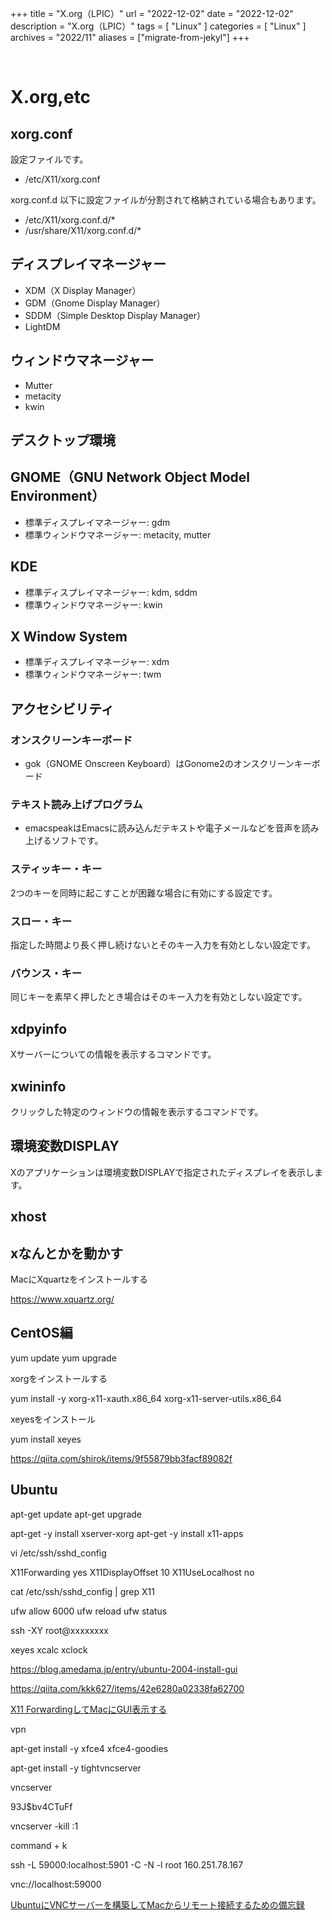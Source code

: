+++
title = "X.org（LPIC）"
url = "2022-12-02"
date = "2022-12-02"
description = "X.org（LPIC）"
tags = [
  "Linux"
]
categories = [
  "Linux"
]
archives = "2022/11"
aliases = ["migrate-from-jekyl"]
+++

<br>

# X.org,etc


## xorg.conf

設定ファイルです。
- /etc/X11/xorg.conf

xorg.conf.d 以下に設定ファイルが分割されて格納されている場合もあります。

- /etc/X11/xorg.conf.d/*
- /usr/share/X11/xorg.conf.d/*


## ディスプレイマネージャー

- XDM（X Display Manager）
- GDM（Gnome Display Manager）
- SDDM（Simple Desktop Display Manager）
- LightDM


## ウィンドウマネージャー

- Mutter
- metacity
- kwin


## デスクトップ環境

## GNOME（GNU Network Object Model Environment）

- 標準ディスプレイマネージャー: gdm
- 標準ウィンドウマネージャー: metacity, mutter


## KDE

- 標準ディスプレイマネージャー: kdm, sddm
- 標準ウィンドウマネージャー: kwin


## X Window System

- 標準ディスプレイマネージャー: xdm
- 標準ウィンドウマネージャー: twm


## アクセシビリティ

### オンスクリーンキーボード

- gok（GNOME Onscreen Keyboard）はGonome2のオンスクリーンキーボード

### テキスト読み上げプログラム

- emacspeakはEmacsに読み込んだテキストや電子メールなどを音声を読み上げるソフトです。

### スティッキー・キー

2つのキーを同時に起こすことが困難な場合に有効にする設定です。

### スロー・キー

指定した時間より長く押し続けないとそのキー入力を有効としない設定です。

### バウンス・キー

同じキーを素早く押したとき場合はそのキー入力を有効としない設定です。

## xdpyinfo

Xサーバーについての情報を表示するコマンドです。

## xwininfo

クリックした特定のウィンドウの情報を表示するコマンドです。


## 環境変数DISPLAY

Xのアプリケーションは環境変数DISPLAYで指定されたディスプレイを表示します。


## xhost



## xなんとかを動かす


MacにXquartzをインストールする

https://www.xquartz.org/


## CentOS編


yum update
yum upgrade


xorgをインストールする

yum install -y xorg-x11-xauth.x86_64 xorg-x11-server-utils.x86_64


xeyesをインストール

yum install xeyes



https://qiita.com/shirok/items/9f55879bb3facf89082f




## Ubuntu


apt-get update
apt-get upgrade


apt-get -y install xserver-xorg
apt-get -y install x11-apps


vi /etc/ssh/sshd_config

X11Forwarding yes
X11DisplayOffset 10
X11UseLocalhost no

cat /etc/ssh/sshd_config | grep X11


ufw allow 6000
ufw reload
ufw status



ssh -XY root@xxxxxxxx


xeyes
xcalc
xclock





https://blog.amedama.jp/entry/ubuntu-2004-install-gui

https://qiita.com/kkk627/items/42e6280a02338fa62700


[X11 ForwardingしてMacにGUI表示する](https://qiita.com/loftkun/items/37340745f211ea5d7ece)




vpn


apt-get install -y xfce4 xfce4-goodies

apt-get install -y tightvncserver

vncserver

93J$bv4CTuFf





vncserver -kill :1



command + k

ssh -L 59000:localhost:5901 -C -N -l root 160.251.78.167



vnc://localhost:59000



[UbuntuにVNCサーバーを構築してMacからリモート接続するための備忘録](https://qiita.com/y-vectorfield/items/64a332c9e632bcd8f762)








